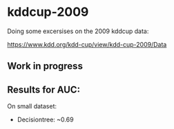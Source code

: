 # kddcup-2009

Doing some excersises on the 2009 kddcup data:

https://www.kdd.org/kdd-cup/view/kdd-cup-2009/Data

## Work in progress


## Results for AUC:

On small dataset:

- Decisiontree: ~0.69